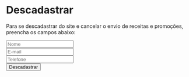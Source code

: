 <div id="modal-cancel" class="d-none myModal-content px-md-5">
  <h1 class="header-title mt-0 mb-4">Descadastrar</h1>
  <p class="text-center">
    Para se descadastrar do site e cancelar o envio de receitas e promoções, preencha os campos abaixo:
  </p>
  <div class="d-flex justify-content-center">
    <form method="POST" action="" class="input-group row no-gutters gx-1 d-flex justify-content-between">
      <div class="form-group col-6 pr-2">
        <input class="form-control indicate-form shadow-none" required placeholder="Nome">
      </div>
      <div class="form-group col-6 pr-2">
        <input class="form-control indicate-form shadow-none" required placeholder="E-mail">
      </div>
      <div class="form-group col-6 pr-2">
        <input class="form-control indicate-form shadow-none" required placeholder="Telefone">
      </div>
      <div class="form-group col-6 pr-2">
        <input type="submit" class="btn form-control indicate-btn py-1" value="Descadastrar"/>
      </div>
    </form>
  </div>
</div>